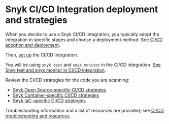 # Snyk CI/CD Integration deployment and strategies

When you decide to use a Snyk CI/CD Integration, you typically adopt the integration in specific stages and choose a deployment method. See [CI/CD adoption and deployment](ci-cd-adoption-and-deployment.md).

Then, [set up](ci-cd-setup.md) the CI/CD Integration.

You will be using `snyk test` and `snyk monitor` in the CI/CD integration. [See Snyk test and snyk monitor in CI/CD integration](snyk-test-and-snyk-monitor-in-ci-cd-integration.md).

Review the CI/CD strategies for the code you are scanning:

* [Snyk Open Source-specific CI/CD strategies](snyk-open-source-specific-ci-cd-strategies.md)
* [Snyk Container-specific CI/CD strategies](snyk-container-specific-ci-cd-strategies.md)
* [Snyk IaC-specific CI/CD strategies](snyk-iac-specific-ci-cd-strategies.md)

Troubleshooting information and a list of resources are provided; see [CI/CD troubleshooting and resources](ci-cd-troubleshooting-and-resources.md).
